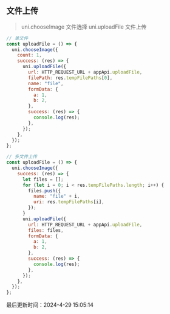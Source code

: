 <!--
 * @Description:
 * @Author: prui
 * @Date: 2023-11-17 08:43:09
 * @LastEditTime: 2023-11-30 14:35:55
 * @LastEditors: prui
 * 不忘初心,不负梦想
-->

## 文件上传

> uni.chooseImage 文件选择
> uni.uploadFile 文件上传

```js
// 单文件
const uploadFile = () => {
  uni.chooseImage({
    count: 1,
    success: (res) => {
      uni.uploadFile({
        url: HTTP_REQUEST_URL + appApi.uploadFile,
        filePath: res.tempFilePaths[0],
        name: "file",
        formData: {
          a: 1,
          b: 2,
        },
        success: (res) => {
          console.log(res);
        },
      });
    },
  });
};
```

```js
// 多文件上传
const uploadFile = () => {
  uni.chooseImage({
    success: (res) => {
      let files = [];
      for (let i = 0; i < res.tempFilePaths.length; i++) {
        files.push({
          name: "file" + i,
          uri: res.tempFilePaths[i],
        });
      }
      uni.uploadFile({
        url: HTTP_REQUEST_URL + appApi.uploadFile,
        files: files,
        formData: {
          a: 1,
          b: 2,
        },
        success: (res) => {
          console.log(res);
        },
      });
    },
  });
};
```

最后更新时间：2024-4-29 15:05:14
